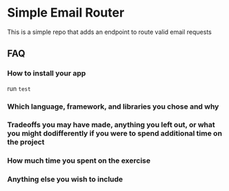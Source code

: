 # Simple Email Router

This is a simple repo that adds an endpoint to route valid email requests

## FAQ

### How to install your app

run `test`

### Which language, framework, and libraries you chose and why

### Tradeoffs you may have made, anything you left out, or what you might dodifferently if you were to spend additional time on the project

### How much time you spent on the exercise

### Anything else you wish to include

